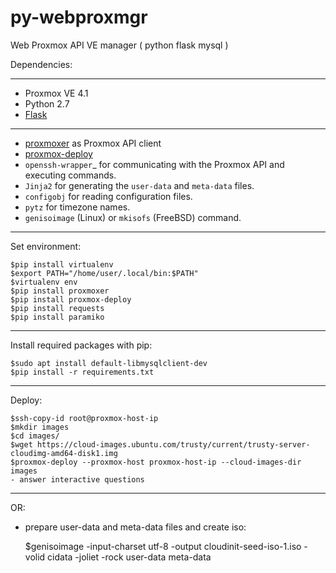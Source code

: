 # py-webproxmgr
Web Proxmox API VE manager ( python flask mysql )

Dependencies:

------------

* Proxmox VE 4.1
* Python 2.7
* [Flask](http://flask.pocoo.org/)

------------

* [proxmoxer](https://github.com/swayf/proxmoxer) as Proxmox API client
* [proxmox-deploy](https://github.com/LordGaav/proxmox-deploy)
* `openssh-wrapper`_ for communicating with the Proxmox API and
  executing commands.
* `Jinja2` for generating the ``user-data`` and ``meta-data`` files.
* `configobj` for reading configuration files.
* `pytz` for timezone names.
* ``genisoimage`` (Linux) or ``mkisofs`` (FreeBSD) command.

-------------

Set environment:

    $pip install virtualenv
    $export PATH="/home/user/.local/bin:$PATH"
    $virtualenv env
    $pip install proxmoxer
    $pip install proxmox-deploy
    $pip install requests
    $pip install paramiko

-----------


Install required packages with pip:

    $sudo apt install default-libmysqlclient-dev
    $pip install -r requirements.txt
    
------------

Deploy:

    $ssh-copy-id root@proxmox-host-ip
    $mkdir images
    $cd images/
    $wget https://cloud-images.ubuntu.com/trusty/current/trusty-server-cloudimg-amd64-disk1.img
    $proxmox-deploy --proxmox-host proxmox-host-ip --cloud-images-dir images
    - answer interactive questions
    
------------

OR:

- prepare user-data and meta-data files and create iso:
    
    $genisoimage -input-charset utf-8 -output cloudinit-seed-iso-1.iso -volid cidata -joliet -rock user-data meta-data




